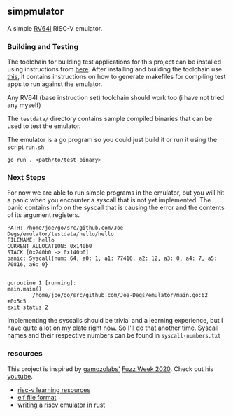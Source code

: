 ## simpmulator

A simple [RV64I](https://book.rvemu.app/instruction-set/01-rv64i.html) RISC-V emulator.

### Building and Testing
The toolchain for building test applications for this project can be installed
using instructions from [here](https://github.com/Joe-Degs/riscv). After installing
and building the toolchain use [this](https://github.com/Joe-Degs/riscv/tree/master/projects),
it contains instructions on how to generate makefiles for compiling test apps to run
against the emulator.

Any RV64I (base instruction set) toolchain should work too (i have not tried any
myself)

The `testdata/` directory contains sample compiled binaries that can be used to
test the emulator.

The emulator is a go program so you could just build it or run it using the script
`run.sh`
```
go run . <path/to/test-binary>
```

### Next Steps
For now we are able to run simple programs in the emulator, but you will hit a panic when
you encounter a syscall that is not yet implemented. The panic contains info on the syscall
that is causing the error and the contents of its argument registers.
```
PATH: /home/joe/go/src/github.com/Joe-Degs/emulator/testdata/hello/hello
FILENAME: hello
CURRENT ALLOCATION: 0x140b0
STACK [0x240b0 -> 0x140b0]
panic: Syscall{num: 64, a0: 1, a1: 77416, a2: 12, a3: 0, a4: 7, a5: 70816, a6: 0}


goroutine 1 [running]:
main.main()
        /home/joe/go/src/github.com/Joe-Degs/emulator/main.go:62 +0x5c5
exit status 2
```
Implementing the syscalls should be trivial and a learning experience, but I have
quite a lot on my plate right now. So I'll do that another time.
Syscall names and their respective numbers can be found in `syscall-numbers.txt`

### resources
This project is inspired by [gamozolabs'](https://github.com/gamozolabs) [Fuzz
Week 2020](https://gamozolabs.github.io/2020/07/12/fuzz_week_2020.html).
Check out his [youtube](https://youtube.com/user/gamozolabs).

- [risc-v learning resources](https://github.com/Joe-Degs/riscv/tree/master/projects#resources)
- [elf file format](http://www.skyfree.org/linux/references/ELF_Format.pdf)
- [writing a riscv emulator in rust](https://book.rvemu.app/index.html)
